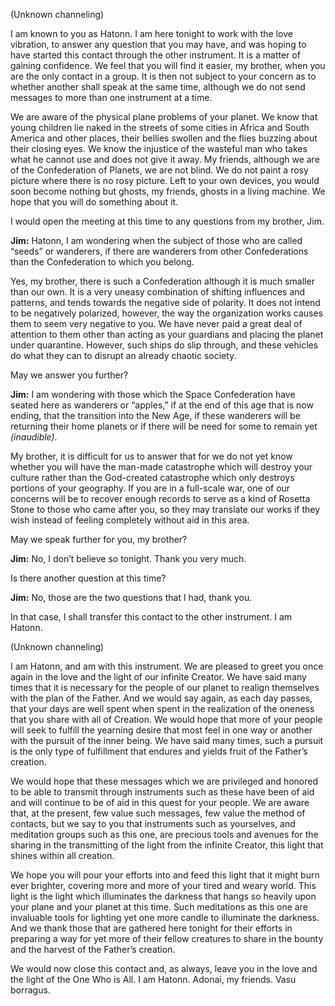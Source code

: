 <p class="channel-type">(Unknown channeling)</p>
<p>I am known to you as Hatonn. I am here tonight to work with the love vibration, to answer any question that you may have, and was hoping to have started this contact through the other instrument. It is a matter of gaining confidence. We feel that you will find it easier, my brother, when you are the only contact in a group. It is then not subject to your concern as to whether another shall speak at the same time, although we do not send messages to more than one instrument at a time.</p>
<p>We are aware of the physical plane problems of your planet. We know that young children lie naked in the streets of some cities in Africa and South America and other places, their bellies swollen and the flies buzzing about their closing eyes. We know the injustice of the wasteful man who takes what he cannot use and does not give it away. My friends, although we are of the Confederation of Planets, we are not blind. We do not paint a rosy picture where there is no rosy picture. Left to your own devices, you would soon become nothing but ghosts, my friends, ghosts in a living machine. We hope that you will do something about it.</p>
<p>I would open the meeting at this time to any questions from my brother, Jim.</p>
<p><strong>Jim:</strong> Hatonn, I am wondering when the subject of those who are called “seeds” or wanderers, if there are wanderers from other Confederations than the Confederation to which you belong.</p>
<p>Yes, my brother, there is such a Confederation although it is much smaller than our own. It is a very uneasy combination of shifting influences and patterns, and tends towards the negative side of polarity. It does not intend to be negatively polarized, however, the way the organization works causes them to seem very negative to you. We have never paid a great deal of attention to them other than acting as your guardians and placing the planet under quarantine. However, such ships do slip through, and these vehicles do what they can to disrupt an already chaotic society.</p>
<p>May we answer you further?</p>
<p><strong>Jim:</strong> I am wondering with those which the Space Confederation have seated here as wanderers or “apples,” if at the end of this age that is now ending, that the transition into the New Age, if these wanderers will be returning their home planets or if there will be need for some to remain yet <em>(inaudible)</em>.</p>
<p>My brother, it is difficult for us to answer that for we do not yet know whether you will have the man-made catastrophe which will destroy your culture rather than the God-created catastrophe which only destroys portions of your geography. If you are in a full-scale war, one of our concerns will be to recover enough records to serve as a kind of Rosetta Stone to those who came after you, so they may translate our works if they wish instead of feeling completely without aid in this area.</p>
<p>May we speak further for you, my brother?</p>
<p><strong>Jim:</strong> No, I don’t believe so tonight. Thank you very much.</p>
<p>Is there another question at this time?</p>
<p><strong>Jim:</strong> No, those are the two questions that I had, thank you.</p>
<p>In that case, I shall transfer this contact to the other instrument. I am Hatonn.</p>
<p class="channel-type">(Unknown channeling)</p>
<p>I am Hatonn, and am with this instrument. We are pleased to greet you once again in the love and the light of our infinite Creator. We have said many times that it is necessary for the people of our planet to realign themselves with the plan of the Father. And we would say again, as each day passes, that your days are well spent when spent in the realization of the oneness that you share with all of Creation. We would hope that more of your people will seek to fulfill the yearning desire that most feel in one way or another with the pursuit of the inner being. We have said many times, such a pursuit is the only type of fulfillment that endures and yields fruit of the Father’s creation.</p>
<p>We would hope that these messages which we are privileged and honored to be able to transmit through instruments such as these have been of aid and will continue to be of aid in this quest for your people. We are aware that, at the present, few value such messages, few value the method of contacts, but we say to you that instruments such as yourselves, and meditation groups such as this one, are precious tools and avenues for the sharing in the transmitting of the light from the infinite Creator, this light that shines within all creation.</p>
<p>We hope you will pour your efforts into and feed this light that it might burn ever brighter, covering more and more of your tired and weary world. This light is the light which illuminates the darkness that hangs so heavily upon your plane and your planet at this time. Such meditations as this one are invaluable tools for lighting yet one more candle to illuminate the darkness. And we thank those that are gathered here tonight for their efforts in preparing a way for yet more of their fellow creatures to share in the bounty and the harvest of the Father’s creation.</p>
<p>We would now close this contact and, as always, leave you in the love and the light of the One Who is All. I am Hatonn. Adonai, my friends. Vasu borragus.</p>